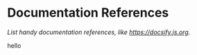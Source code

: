 # Documentation References

_List handy documentation references, like https://docsify.js.org._

hello
